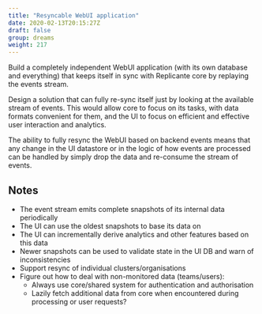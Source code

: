 ```yaml
---
title: "Resyncable WebUI application"
date: 2020-02-13T20:15:27Z
draft: false
group: dreams
weight: 217
---
```


Build a completely independent WebUI application (with its own database and everything)
that keeps itself in sync with Replicante core by replaying the events stream.

Design a solution that can fully re-sync itself just by looking at the available stream of events.
This would allow core to focus on its tasks, with data formats convenient for them,
and the UI to focus on efficient and effective user interaction and analytics.

The ability to fully resync the WebUI based on backend events means that any change in the UI
datastore or in the logic of how events are processed can be handled by simply drop the data
and re-consume the stream of events.

## Notes

  * The event stream emits complete snapshots of its internal data periodically
  * The UI can use the oldest snapshots to base its data on
  * The UI can incrementally derive analytics and other features based on this data
  * Newer snapshots can be used to validate state in the UI DB and warn of inconsistencies
  * Support resync of individual clusters/organisations
  * Figure out how to deal with non-monitored data (teams/users):
    * Always use core/shared system for authentication and authorisation
    * Lazily fetch additional data from core when encountered during processing or user requests?
